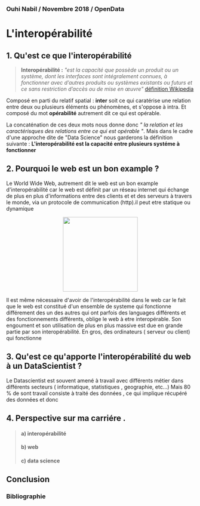 
### Ouhi Nabil / Novembre 2018 / OpenData

L'interopérabilité
====================

## 1. Qu'est ce que l'interopérabilité
> **Interopérabilité :** *"est la capacité que possède un produit ou un système, dont les interfaces sont intégralement connues, à fonctionner avec d’autres produits ou systèmes existants ou futurs et ce sans restriction d’accès ou de mise en œuvre"*
[définition Wikipedia](https://fr.wikipedia.org/wiki/Interop%C3%A9rabilit%C3%A9)

Composé en parti du relatif spatial : **inter** soit ce qui caratérise une relation entre deux ou plusieurs éléments ou phénomènes, et s'oppose à intra. Et composé du mot **opérabilité** autrement dit ce qui est opérable.

La concaténation de ces deux mots nous donne donc *" la relation et les caractérisques des relations entre ce qui est opérable "*. Mais dans le cadre d'une approche dite de "Data Science" nous garderons la définition suivante : **L'interopérabilité est la capacité entre plusieurs systéme à fonctionner**


## 2. Pourquoi le web est un bon example ?

Le World Wide Web, autrement dit le web est un bon example d'interopérabilité car le web est définit par un réseau internet qui échange de plus en plus d'informations entre des clients et et des serveurs à travers le monde, via un protocole de communication (http).il peut etre statique ou dynamique 
<p align="center">
<img src="https://media.boingboing.net/wp-content/uploads/2016/12/Mirai-01.jpg" width="200" ) >
</p>
Il est même nécessaire d'avoir de l'interopérabilité dans le web car le fait que le web est constitué d'un ensemble de systeme qui fonctionne différement des un des autres qui ont parfois des languages différents et des fonctionnements différents, oblige le web à etre interopérable. Son engoument et son utilisation de plus en plus massive est due en grande partie par son interopérabilité. En gros, des ordinateurs ( serveur ou client) qui fonctionne 

## 3. Qu'est ce qu'apporte l'interopérabilité du web à un DataScientist ?

Le Datascientist est souvent amené à travail avec différents métier dans différents secteurs ( informatique, statistiques , geographie, etc...) Mais 80 % de sont travail consiste à traité des données , ce qui implique récupéré des données et donc 

## 4. Perspective sur ma carriére . 

> #### a) interopérabilité
> #### b) web
> #### c) data science

## Conclusion

### Bibliographie
